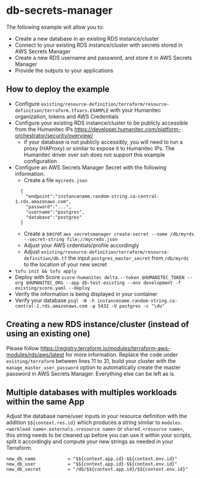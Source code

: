 # db-secrets-manager

The following example will allow you to:

- Create a new database in an existing RDS instance/cluster
- Connect to your existing RDS instance/cluster with secrets stored in AWS Secrets Manager
- Create a new RDS username and password, and store it in AWS Secrets Manager
- Provide the outputs to your applications

## How to deploy the example
- Configure `existing/resource-definition/terraform/resource-definition/terraform.tfvars.EXAMPLE` with your Humanitec organization, tokens and AWS Credentials
- Configure your existing RDS instance/cluster to be publicly accessible from the Humanitec IPs https://developer.humanitec.com/platform-orchestrator/security/overview/
  - if your database is not publicly accessibly, you will need to run a proxy (HAProxy) or similar to expose it to Humanitec IPs. The Humanitec driver over ssh does not support this example configuration
- Configure an AWS Secrets Manager Secret with the following information:
    - Create a file `mycreds.json`
    ```
      {
        "endpoint":"instancename.random-string.ca-central-1.rds.amazonaws.com",
        "password":"...",
        "username":"postgres",
        "database":"postgres"
      }
    ```
    - Create a secret `aws secretsmanager create-secret --name /db/myrds --secret-string file://mycreds.json`
    - Adjust your AWS crdentials/profile accordingly
    - Adjust `existing/resource-definition/terraform/resource-definition/db.tf` the input `postgres_master_secret` from `/db/myrds` to the location of your new secret
- `tofu init && tofu apply`
- Deploy with Score
    `score-humanitec delta --token $HUMANITEC_TOKEN --org $HUMANITEC_ORG --app db-test-existing --env development -f existing/score.yaml --deploy`
- Verify the information is being displayed in your container
- Verify your database
    `psql -W -h instancename.random-string.ca-central-1.rds.amazonaws.com -p 5432 -U postgres -c "\du"`

## Creating a new RDS instance/cluster (instead of using an existing one)
Please follow https://registry.terraform.io/modules/terraform-aws-modules/rds/aws/latest for more information. Replace the code under `existing/terraform` between lines 11 to 31, build your cluster with the `manage_master_user_password` option to automatically create the master password in AWS Secrets Manager. Everything else can be left as is.

## Multiple databases with multiples workloads within the same App
Adjust the database name/user inputs in your resource definition with the addition `$${context.res.id}` which produces a string similar to `modules.<workload name>.externals.<resource name>` or `shared.<resource name>`, this string needs to be cleaned up before you can use it within your scripts, split it accordingly and compute your new strings as needed in your Terraform.
```
new_db_name            = "$${context.app.id}-$${context.env.id}"
new_db_user            = "$${context.app.id}-$${context.env.id}"
new_db_secret          = "/db/$${context.app.id}/$${context.env.id}"
```
